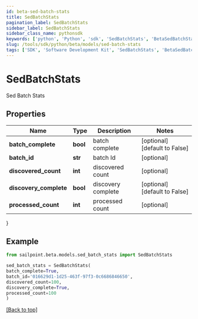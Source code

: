 ```yaml
---
id: beta-sed-batch-stats
title: SedBatchStats
pagination_label: SedBatchStats
sidebar_label: SedBatchStats
sidebar_class_name: pythonsdk
keywords: ['python', 'Python', 'sdk', 'SedBatchStats', 'BetaSedBatchStats'] 
slug: /tools/sdk/python/beta/models/sed-batch-stats
tags: ['SDK', 'Software Development Kit', 'SedBatchStats', 'BetaSedBatchStats']
---
```


# SedBatchStats

Sed Batch Stats

## Properties

Name | Type | Description | Notes
------------ | ------------- | ------------- | -------------
**batch_complete** | **bool** | batch complete | [optional] [default to False]
**batch_id** | **str** | batch Id | [optional] 
**discovered_count** | **int** | discovered count | [optional] 
**discovery_complete** | **bool** | discovery complete | [optional] [default to False]
**processed_count** | **int** | processed count | [optional] 
}

## Example

```python
from sailpoint.beta.models.sed_batch_stats import SedBatchStats

sed_batch_stats = SedBatchStats(
batch_complete=True,
batch_id='016629d1-1d25-463f-97f3-0c6686846650',
discovered_count=100,
discovery_complete=True,
processed_count=100
)

```
[[Back to top]](#) 

